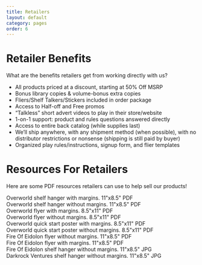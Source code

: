 ```yaml
---
title: Retailers
layout: default
category: pages
order: 6
---
```


# Retailer Benefits

What are the benefits retailers get from working directly with us?

- All products priced at a discount, starting at 50% Off MSRP
- Bonus library copies & volume-bonus extra copies
- Fliers/Shelf Talkers/Stickers included in order package
- Access to Half-off and Free promos
- “Talkless” short advert videos to play in their store/website
- 1-on-1 support: product and rules questions answered directly
- Access to entire back catalog (while supplies last)
- We’ll ship anywhere, with any shipment method (when possible), with no distributor restrictions or nonsense (shipping is still paid by buyer)
- Organized play rules/instructions, signup form, and flier templates

# Resources For Retailers

Here are some PDF resources retailers can use to help sell our products!

<div class="left column">
<div class="gallery">
  <div class="retailer-resources">
    <a class="retailer-resources-link" href="https://drive.google.com/file/d/1b2r833YbXVO_J7UxJ61W7Uddit0_6aHR/view?usp=sharing">
    </a>
    <div class="thumbnail" style="background-image: url('/assets/images/retailer-kit-thumbnails/overworld-shelf-hanger-with-margin.png')">
    </div>
    <div class="gallery-caption">
      Overworld shelf hanger with margins. 11"x8.5" PDF
    </div>
  </div>
  <div class="retailer-resources">
    <a class="retailer-resources-link" href="https://drive.google.com/file/d/1Mck_kc4BPL8WfHXcuhp5uGaTAbtAVp3G/view?usp=sharing">
    </a>
    <div class="thumbnail" style="background-image: url('/assets/images/retailer-kit-thumbnails/overworld-shelf-hanger.png')">
    </div>
    <div class="gallery-caption">
      Overworld shelf hanger without margins. 11"x8.5" PDF
    </div>
  </div>
  <div class="retailer-resources">
    <a class="retailer-resources-link" href="https://drive.google.com/file/d/14S7C87UxIw6OfCMVrdL8FCNo0dH4SmSq/view?usp=sharing">
    </a>
    <div class="thumbnail" style="background-image: url('/assets/images/retailer-kit-thumbnails/overworld-flyer-with-margins.png')">
    </div>
    <div class="gallery-caption">
      Overworld flyer with margins. 8.5"x11" PDF
    </div>
  </div>
  <div class="retailer-resources">
    <a class="retailer-resources-link" href="https://drive.google.com/file/d/16vk8RJLm0GxKOyxqV_PI4JL8jWACo4pw/view?usp=sharing">
    </a>
    <div class="thumbnail" style="background-image: url('/assets/images/retailer-kit-thumbnails/overworld-flyer.png')">
    </div>
    <div class="gallery-caption">
      Overworld flyer without margins. 8.5"x11" PDF
    </div>
  </div>
  <div class="retailer-resources">
    <a class="retailer-resources-link" href="https://drive.google.com/file/d/1r6LsR1Zc-yYEt2lbbu5qlO8r0zw3acBy/view?usp=sharing">
    </a>
    <div class="thumbnail" style="background-image: url('/assets/images/retailer-kit-thumbnails/overworld-quick-start-poster-with-margins.png')">
    </div>
    <div class="gallery-caption">
      Overworld quick start poster with margins. 8.5"x11" PDF
    </div>
  </div>
  <div class="retailer-resources">
    <a class="retailer-resources-link"  href="https://drive.google.com/file/d/1rdMkOXryKU6nX-XVS-byjaQgw557ijH-/view?usp=sharing">
    </a>
    <div class="thumbnail" style="background-image: url('/assets/images/retailer-kit-thumbnails/overworld-quick-start-poster.png')">
    </div>
    <div class="gallery-caption">
      Overworld quick start poster without margins. 8.5"x11" PDF
    </div>
  </div>
</div>
</div>
<div class="left column">
<div class="gallery">
  <div class="retailer-resources">
    <a href="https://drive.google.com/file/d/1VYtY3CD51TDHckQR6Xf_c1Dney1dfqFI/view?usp=sharing">
    </a>
    <div class="thumbnail" style="background-image: url('/assets/images/retailer-kit-thumbnails/fire-of-eidolon-flyer.png')">
    </div>
    <div class="gallery-caption">
      Fire Of Eidolon flyer without margins. 11"x8.5" PDF
    </div>
  </div>
  <div class="retailer-resources">
    <a href="https://drive.google.com/file/d/14mjX0LJsTekBYkbzr6cMcK07Qlv8wCWq/view?usp=sharing">
    </a>
    <div class="thumbnail" style="background-image: url('/assets/images/retailer-kit-thumbnails/fire-of-eidolon-flyer-with-margins.png')">
    </div>
    <div class="gallery-caption">
      Fire Of Eidolon flyer with margins. 11"x8.5" PDF
    </div>
  </div>
  <div class="retailer-resources">
    <a href="https://drive.google.com/file/d/1E4_006Y81XqbkSmVu9In_xvFM_hbpmOI/view?usp=sharing">
    </a>
    <div class="thumbnail" style="background-image: url('/assets/images/retailer-kit-thumbnails/fire-of-eidolon-shelf-hanger.png')">
    </div>
    <div class="gallery-caption">
      Fire Of Eidolon shelf hanger without margins. 11"x8.5" JPG
    </div>
  </div>
  <div class="retailer-resources">
    <a href="https://drive.google.com/file/d/1OHrO6Th7edcEYvqf4INXMDbLLrimjmXb/view?usp=sharing">
    </a>
    <div class="thumbnail" style="background-image: url('/assets/images/retailer-kit-thumbnails/darkrock-ventures-shelf-hanger.jpg')">
    </div>
    <div class="gallery-caption">
      Darkrock Ventures shelf hanger without margins. 11"x8.5" JPG
    </div>
  </div>
</div>
</div>

